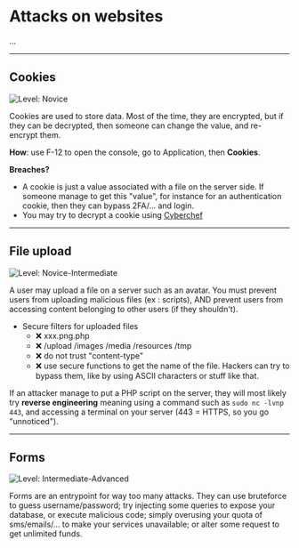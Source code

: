 # Attacks on websites

...

<hr class="sl">

## Cookies

![Level: Novice](https://img.shields.io/badge/level-Novice-7cfc00)

Cookies are used to store data. Most of the time, they are encrypted, but if they can be decrypted, then someone can change the value, and re-encrypt them.

**How**: use F-12 to open the console, go to Application, then **Cookies**.

**Breaches?**

* A cookie is just a value associated with a file on the server side. If someone manage to get this "value", for instance for an authentication cookie, then they can bypass 2FA/... and login.
* You may try to decrypt a cookie using [Cyberchef](https://gchq.github.io/CyberChef/)

<hr class="sr">

## File upload

![Level: Novice-Intermediate](https://img.shields.io/badge/level-Novice%20Intermediate-ffd700)

A user may upload a file on a server such as an avatar. You must prevent users from uploading malicious files (ex : scripts), AND prevent users from accessing content belonging to other users (if they shouldn't).

* Secure filters for uploaded files
  * ❌ xxx.png.php
  * ❌ /upload /images /media /resources /tmp
  * ❌ do not trust "content-type"
  * ❌ use secure functions to get the name of the file. Hackers can try to bypass them, like by using ASCII characters or stuff like that.

If an attacker manage to put a PHP script on the server, they will most likely try **reverse engineering** meaning using a command such as `sudo nc -lvnp 443`, and accessing a terminal on your server (443 = HTTPS, so you go "unnoticed").

<hr class="sl">

## Forms

![Level: Intermediate-Advanced](https://img.shields.io/badge/level-Intermediate%20Advanced-ff7f00)

Forms are an entrypoint for way too many attacks. They can use bruteforce to guess username/password; try injecting some queries to expose your database, or execute malicious code; simply overusing your quota of sms/emails/... to make your services unavailable; or alter some request to get unlimited funds.